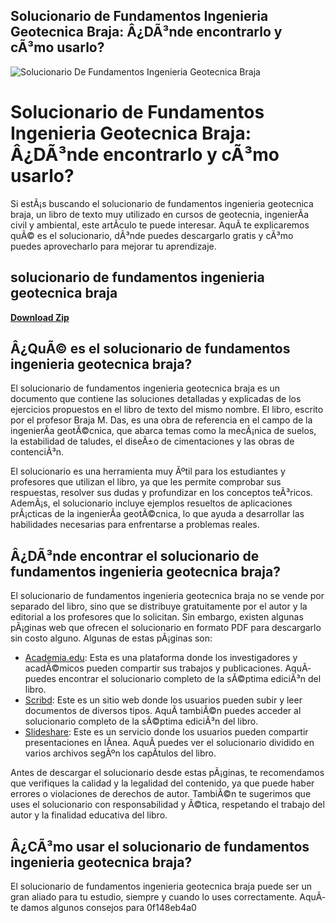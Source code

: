 ## Solucionario de Fundamentos Ingenieria Geotecnica Braja: Â¿DÃ³nde encontrarlo y cÃ³mo usarlo?

 
![Solucionario De Fundamentos Ingenieria Geotecnica Braja](https://encrypted-tbn3.gstatic.com/images?q=tbn:ANd9GcT3Je__wk0MI3RapWBQ2OtqA_7zUcRbZBXMzN9KVi-o4idI5PJUaIpNmk2N)

 
# Solucionario de Fundamentos Ingenieria Geotecnica Braja: Â¿DÃ³nde encontrarlo y cÃ³mo usarlo?
 
Si estÃ¡s buscando el solucionario de fundamentos ingenieria geotecnica braja, un libro de texto muy utilizado en cursos de geotecnia, ingenierÃ­a civil y ambiental, este artÃ­culo te puede interesar. AquÃ­ te explicaremos quÃ© es el solucionario, dÃ³nde puedes descargarlo gratis y cÃ³mo puedes aprovecharlo para mejorar tu aprendizaje.
 
## solucionario de fundamentos ingenieria geotecnica braja


[**Download Zip**](https://www.google.com/url?q=https%3A%2F%2Fshurll.com%2F2tLncH&sa=D&sntz=1&usg=AOvVaw12bxPxGo0Vr70593-m5p-B)

 
## Â¿QuÃ© es el solucionario de fundamentos ingenieria geotecnica braja?
 
El solucionario de fundamentos ingenieria geotecnica braja es un documento que contiene las soluciones detalladas y explicadas de los ejercicios propuestos en el libro de texto del mismo nombre. El libro, escrito por el profesor Braja M. Das, es una obra de referencia en el campo de la ingenierÃ­a geotÃ©cnica, que abarca temas como la mecÃ¡nica de suelos, la estabilidad de taludes, el diseÃ±o de cimentaciones y las obras de contenciÃ³n.
 
El solucionario es una herramienta muy Ãºtil para los estudiantes y profesores que utilizan el libro, ya que les permite comprobar sus respuestas, resolver sus dudas y profundizar en los conceptos teÃ³ricos. AdemÃ¡s, el solucionario incluye ejemplos resueltos de aplicaciones prÃ¡cticas de la ingenierÃ­a geotÃ©cnica, lo que ayuda a desarrollar las habilidades necesarias para enfrentarse a problemas reales.
 
## Â¿DÃ³nde encontrar el solucionario de fundamentos ingenieria geotecnica braja?
 
El solucionario de fundamentos ingenieria geotecnica braja no se vende por separado del libro, sino que se distribuye gratuitamente por el autor y la editorial a los profesores que lo solicitan. Sin embargo, existen algunas pÃ¡ginas web que ofrecen el solucionario en formato PDF para descargarlo sin costo alguno. Algunas de estas pÃ¡ginas son:
 
- [Academia.edu](https://www.academia.edu/40523994/Solucionario_Fundamentos_de_Ingenier%C3%ADa_Geot%C3%A9cnica_Braja_M_Das_7ma_Edici%C3%B3n): Esta es una plataforma donde los investigadores y acadÃ©micos pueden compartir sus trabajos y publicaciones. AquÃ­ puedes encontrar el solucionario completo de la sÃ©ptima ediciÃ³n del libro.
- [Scribd](https://www.scribd.com/document/375648853/Solucionario-Fundamentos-de-Ingenieria-Geotecnica-Braja-M-Das-7ma-Edicion): Este es un sitio web donde los usuarios pueden subir y leer documentos de diversos tipos. AquÃ­ tambiÃ©n puedes acceder al solucionario completo de la sÃ©ptima ediciÃ³n del libro.
- [Slideshare](https://www.slideshare.net/CarlosAlbertoCruzGonzlez/solucionario-fundamentos-de-ingeniera-geotcnica-braja-m-das-7ma-edicin): Este es un servicio donde los usuarios pueden compartir presentaciones en lÃ­nea. AquÃ­ puedes ver el solucionario dividido en varios archivos segÃºn los capÃ­tulos del libro.

Antes de descargar el solucionario desde estas pÃ¡ginas, te recomendamos que verifiques la calidad y la legalidad del contenido, ya que puede haber errores o violaciones de derechos de autor. TambiÃ©n te sugerimos que uses el solucionario con responsabilidad y Ã©tica, respetando el trabajo del autor y la finalidad educativa del libro.
 
## Â¿CÃ³mo usar el solucionario de fundamentos ingenieria geotecnica braja?
 
El solucionario de fundamentos ingenieria geotecnica braja puede ser un gran aliado para tu estudio, siempre y cuando lo uses correctamente. AquÃ­ te damos algunos consejos para
 0f148eb4a0
